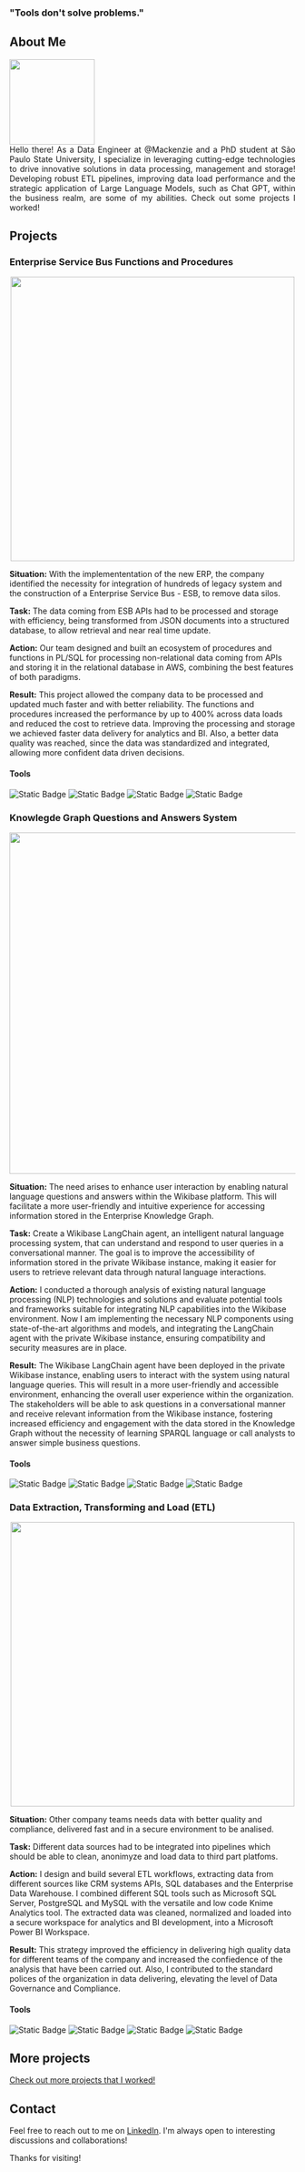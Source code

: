 ### "Tools don't solve problems."

## About Me

<img src="https://github.com/dimasjackson/dimasjackson.github.io/assets/114688989/e0d362d5-8bb9-49ba-8f0d-f5cb0e0d94f5" width="150" />

<div style="text-align: justify"> 
Hello there! As a Data Engineer at @Mackenzie and a PhD student at São Paulo State University, I specialize in leveraging cutting-edge technologies to drive innovative solutions in data processing, management and storage! Developing robust ETL pipelines, improving data load performance and the strategic application of Large Language Models, such as Chat GPT, within the business realm, are some of my abilities. Check out some projects I worked!
</div>

## Projects

### Enterprise Service Bus Functions and Procedures
<center>
<img src="https://github.com/dimasjackson/Enterprise-Service-Bus-functions/assets/114688989/011c4c76-829f-4733-a0b1-baa1cd43fd75" width="500" /> 
</center>

**Situation:** With the implemententation of the new ERP, the company identified the necessity for integration of hundreds of legacy system and the construction of a Enterprise Service Bus - ESB, to remove data silos. 

**Task:** The data coming from ESB APIs had to be processed and storage with efficiency, being transformed from JSON documents into a structured database, to allow retrieval and  near real time update.

**Action:** Our team designed and built an ecosystem of procedures and functions in PL/SQL for processing non-relational data coming from APIs and storing it in the relational database in AWS, combining the best features of both paradigms.

**Result:** This project allowed the company data to be processed and updated much faster and with better reliability. The functions and procedures increased the performance by up to 400% across data loads and reduced the cost to retrieve data. Improving the processing and storage we achieved faster data delivery for analytics and BI. Also, a better data quality was reached, since the data was standardized and integrated, allowing more confident data driven decisions. 

#### Tools
![Static Badge](https://img.shields.io/badge/Postgres-SQL-green)
![Static Badge](https://img.shields.io/badge/SQL%20Server-SQL-green)
![Static Badge](https://img.shields.io/badge/AWS-Cloud-green)
![Static Badge](https://img.shields.io/badge/PgSQL-PL-green)

### Knowlegde Graph Questions and Answers System 
<center>
<img src="https://github.com/dimasjackson/dimasjackson.github.io/assets/114688989/5010689f-a0e6-43a1-9cc7-2c2d77742ea0" width="600" />
</center>

**Situation:**  The need arises to enhance user interaction by enabling natural language questions and answers within the Wikibase platform. This will facilitate a more user-friendly and intuitive experience for accessing information stored in the Enterprise Knowledge Graph.

**Task:** Create a Wikibase LangChain agent, an intelligent natural language processing system, that can understand and respond to user queries in a conversational manner. The goal is to improve the accessibility of information stored in the private Wikibase instance, making it easier for users to retrieve relevant data through natural language interactions.

**Action:** I conducted a thorough analysis of existing natural language processing (NLP) technologies and solutions and evaluate potential tools and frameworks suitable for integrating NLP capabilities into the Wikibase environment. Now I am implementing the necessary NLP components using state-of-the-art algorithms and models, and integrating the LangChain agent with the private Wikibase instance, ensuring compatibility and security measures are in place.
  
**Result:** The Wikibase LangChain agent have been deployed in the private Wikibase instance, enabling users to interact with the system using natural language queries. This will result in a more user-friendly and accessible environment, enhancing the overall user experience within the organization. The stakeholders will be able to ask questions in a conversational manner and receive relevant information from the Wikibase instance, fostering increased efficiency and engagement with the data stored in the Knowledge Graph without the necessity of learning SPARQL language or call analysts to answer simple business questions. 

#### Tools
![Static Badge](https://img.shields.io/badge/LangChain-Python-green)
![Static Badge](https://img.shields.io/badge/Google%20Gemini-LLM-green)
![Static Badge](https://img.shields.io/badge/Ollama-AI-green)
![Static Badge](https://img.shields.io/badge/Wikibase-SPARQL-green)

### Data Extraction, Transforming and Load (ETL)
<center>
<img src="https://github.com/dimasjackson/dimasjackson.github.io/assets/114688989/36eeb448-cf65-4fe0-9d6c-9100461d3797" width="500" />
</center>

**Situation:** Other company teams needs data with better quality and compliance, delivered fast and in a secure environment to be analised.

**Task:** Different data sources had to be integrated into pipelines which should be able to clean, anonimyze and load data to third part platfoms.  

**Action:** I design and build several ETL workflows, extracting data from different sources like CRM systems APIs, SQL databases and the Enterprise Data Warehouse. I combined different SQL tools such as Microsoft SQL Server, PostgreSQL and MySQL with the versatile and low code Knime Analytics tool. The extracted data was cleaned, normalized and loaded into a secure workspace for analytics and BI development, into a Microsoft Power BI Workspace.
  
**Result:** This strategy improved the efficiency in delivering high quality data for different teams of the company and increased the confiedence of the analysis that have been carried out. Also, I contributed to the standard polices of the organization in data delivering, elevating the level of Data Governance and Compliance.  

#### Tools
![Static Badge](https://img.shields.io/badge/Postgres-SQL-green)
![Static Badge](https://img.shields.io/badge/SQL%20Server-SQL-green)
![Static Badge](https://img.shields.io/badge/KNIME-Low%20code-green)
![Static Badge](https://img.shields.io/badge/Jupyter%20Lab-Python-green)

## More projects

[Check out more projects that I worked!](projects/more-projects.md)

## Contact

Feel free to reach out to me on [LinkedIn](https://www.linkedin.com/in/dimas-jackson). I'm always open to interesting discussions and collaborations!

Thanks for visiting!


